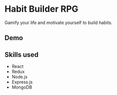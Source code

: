 # Habit Builder RPG

Gamify your life and motivate yourself to build habits.

## Demo


## Skills used

* React
* Redux
* Node.js
* Express.js
* MongoDB





